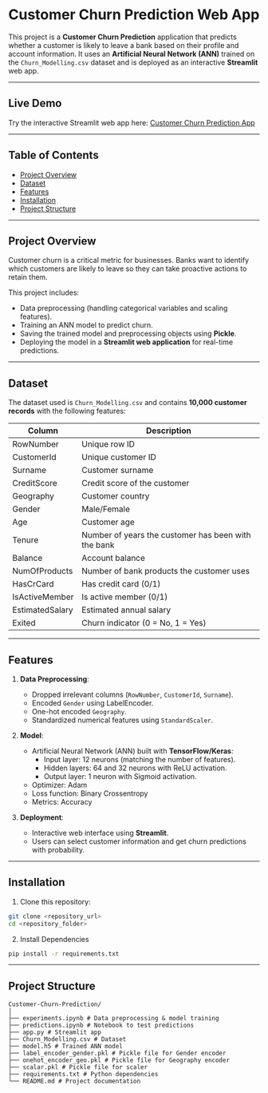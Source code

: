 # Customer Churn Prediction Web App

This project is a **Customer Churn Prediction** application that predicts whether a customer is likely to leave a bank based on their profile and account information. It uses an **Artificial Neural Network (ANN)** trained on the `Churn_Modelling.csv` dataset and is deployed as an interactive **Streamlit** web app.

---

## Live Demo

Try the interactive Streamlit web app here: [Customer Churn Prediction App](https://ann-classification-churn-pr524fbkdxg2hom9szegyx.streamlit.app/)

---

## Table of Contents

- [Project Overview](#project-overview)  
- [Dataset](#dataset)  
- [Features](#features)   
- [Installation](#installation)   
- [Project Structure](#project-structure)   

---

## Project Overview

Customer churn is a critical metric for businesses. Banks want to identify which customers are likely to leave so they can take proactive actions to retain them.  

This project includes:

- Data preprocessing (handling categorical variables and scaling features).  
- Training an ANN model to predict churn.  
- Saving the trained model and preprocessing objects using **Pickle**.  
- Deploying the model in a **Streamlit web application** for real-time predictions.  

---

## Dataset

The dataset used is `Churn_Modelling.csv` and contains **10,000 customer records** with the following features:

| Column | Description |
|--------|-------------|
| RowNumber | Unique row ID |
| CustomerId | Unique customer ID |
| Surname | Customer surname |
| CreditScore | Credit score of the customer |
| Geography | Customer country |
| Gender | Male/Female |
| Age | Customer age |
| Tenure | Number of years the customer has been with the bank |
| Balance | Account balance |
| NumOfProducts | Number of bank products the customer uses |
| HasCrCard | Has credit card (0/1) |
| IsActiveMember | Is active member (0/1) |
| EstimatedSalary | Estimated annual salary |
| Exited | Churn indicator (0 = No, 1 = Yes) |

---

## Features

1. **Data Preprocessing**:
   - Dropped irrelevant columns (`RowNumber`, `CustomerId`, `Surname`).  
   - Encoded `Gender` using LabelEncoder.  
   - One-hot encoded `Geography`.  
   - Standardized numerical features using `StandardScaler`.  

2. **Model**:
   - Artificial Neural Network (ANN) built with **TensorFlow/Keras**:
     - Input layer: 12 neurons (matching the number of features).  
     - Hidden layers: 64 and 32 neurons with ReLU activation.  
     - Output layer: 1 neuron with Sigmoid activation.  
   - Optimizer: Adam  
   - Loss function: Binary Crossentropy  
   - Metrics: Accuracy  

3. **Deployment**:
   - Interactive web interface using **Streamlit**.  
   - Users can select customer information and get churn predictions with probability.  

---

## Installation

1. Clone this repository:

```bash
git clone <repository_url>
cd <repository_folder>
```
2. Install Dependencies
   
```bash
pip install -r requirements.txt
```

---

## Project Structure

```
Customer-Churn-Prediction/
│
├── experiments.ipynb # Data preprocessing & model training
├── predictions.ipynb # Notebook to test predictions
├── app.py # Streamlit app
├── Churn_Modelling.csv # Dataset
├── model.h5 # Trained ANN model
├── label_encoder_gender.pkl # Pickle file for Gender encoder
├── onehot_encoder_geo.pkl # Pickle file for Geography encoder
├── scalar.pkl # Pickle file for scaler
├── requirements.txt # Python dependencies
└── README.md # Project documentation
```
